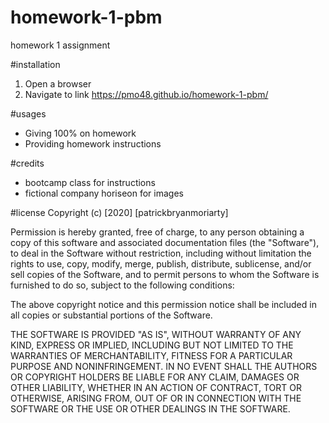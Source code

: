 # homework-1-pbm
homework 1 assignment

#installation
1. Open a browser
1. Navigate to link https://pmo48.github.io/homework-1-pbm/

#usages
* Giving 100% on homework
* Providing homework instructions

#credits
* bootcamp class for instructions
* fictional company horiseon for images

#license
Copyright (c) [2020] [patrickbryanmoriarty]

Permission is hereby granted, free of charge, to any person obtaining a copy
of this software and associated documentation files (the "Software"), to deal
in the Software without restriction, including without limitation the rights
to use, copy, modify, merge, publish, distribute, sublicense, and/or sell
copies of the Software, and to permit persons to whom the Software is
furnished to do so, subject to the following conditions:

The above copyright notice and this permission notice shall be included in all
copies or substantial portions of the Software.

THE SOFTWARE IS PROVIDED "AS IS", WITHOUT WARRANTY OF ANY KIND, EXPRESS OR
IMPLIED, INCLUDING BUT NOT LIMITED TO THE WARRANTIES OF MERCHANTABILITY,
FITNESS FOR A PARTICULAR PURPOSE AND NONINFRINGEMENT. IN NO EVENT SHALL THE
AUTHORS OR COPYRIGHT HOLDERS BE LIABLE FOR ANY CLAIM, DAMAGES OR OTHER
LIABILITY, WHETHER IN AN ACTION OF CONTRACT, TORT OR OTHERWISE, ARISING FROM,
OUT OF OR IN CONNECTION WITH THE SOFTWARE OR THE USE OR OTHER DEALINGS IN THE
SOFTWARE.